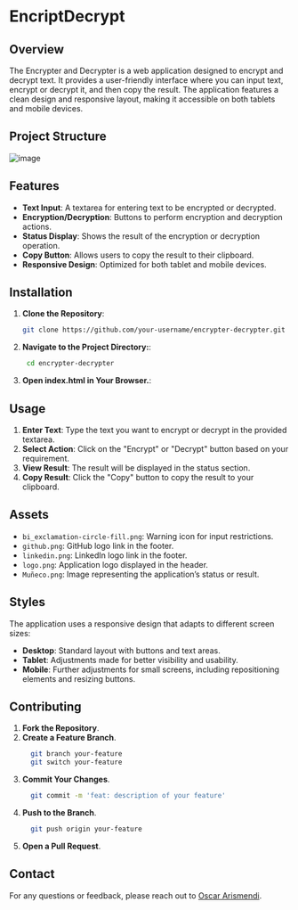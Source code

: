 # EncriptDecrypt

## Overview

The Encrypter and Decrypter is a web application designed to encrypt and decrypt text. It provides a user-friendly interface where you can input text, encrypt or decrypt it, and then copy the result. The application features a clean design and responsive layout, making it accessible on both tablets and mobile devices.

## Project Structure
 ![image](https://github.com/user-attachments/assets/334a1ab9-36ef-48ab-872d-e526c348a0d9)


## Features

- **Text Input**: A textarea for entering text to be encrypted or decrypted.
- **Encryption/Decryption**: Buttons to perform encryption and decryption actions.
- **Status Display**: Shows the result of the encryption or decryption operation.
- **Copy Button**: Allows users to copy the result to their clipboard.
- **Responsive Design**: Optimized for both tablet and mobile devices.

## Installation

1. **Clone the Repository**:
   ```bash
   git clone https://github.com/your-username/encrypter-decrypter.git
   ```
2. **Navigate to the Project Directory:**:
   ```bash
    cd encrypter-decrypter
   ```
3. **Open index.html in Your Browser.**:

## Usage

1. **Enter Text**: Type the text you want to encrypt or decrypt in the provided textarea.
2. **Select Action**: Click on the "Encrypt" or "Decrypt" button based on your requirement.
3. **View Result**: The result will be displayed in the status section.
4. **Copy Result**: Click the "Copy" button to copy the result to your clipboard.

## Assets

- `bi_exclamation-circle-fill.png`: Warning icon for input restrictions.
- `github.png`: GitHub logo link in the footer.
- `linkedin.png`: LinkedIn logo link in the footer.
- `logo.png`: Application logo displayed in the header.
- `Muñeco.png`: Image representing the application’s status or result.

## Styles

The application uses a responsive design that adapts to different screen sizes:

- **Desktop**: Standard layout with buttons and text areas.
- **Tablet**: Adjustments made for better visibility and usability.
- **Mobile**: Further adjustments for small screens, including repositioning elements and resizing buttons.

## Contributing

1. **Fork the Repository**.
2. **Create a Feature Branch**.
    ```bash
      git branch your-feature
      git switch your-feature
   ```
3. **Commit Your Changes**.
   ```bash
     git commit -m 'feat: description of your feature'
   ```
4. **Push to the Branch**.
   ```bash
     git push origin your-feature
   ```
5. **Open a Pull Request**.


## Contact

For any questions or feedback, please reach out to [Oscar Arismendi](https://www.linkedin.com/in/oscar-arismendi/).

